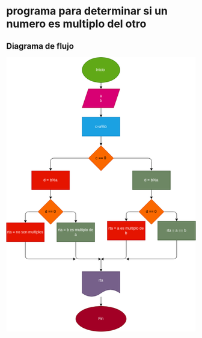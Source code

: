 # programa para determinar si un numero es multiplo del otro 

## Diagrama de flujo

![Diagrama de flujo](diagrama.png "Diagrama de flujo")